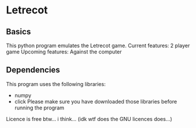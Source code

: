 # Letrecot

## Basics
This python program emulates the Letrecot game.
Current features: 2 player game
Upcoming features: Against the computer

## Dependencies
This program uses the following libraries:
-	numpy
-	click
Please make sure you have downloaded those libraries before running the program


Licence is free btw... i think... (idk wtf does the GNU licences does...)
